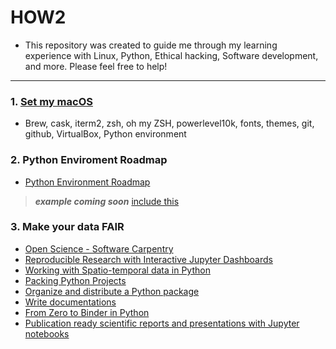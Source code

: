 # HOW2

* This repository was created to guide me through my learning experience with Linux, Python, Ethical hacking, Software development, and more. Please feel free to help!
------------------------------------------------------

### 1. [Set my macOS](https://github.com/fcarvalhopacheco/HOW2/blob/master/1.macos_catalina_setup/myOSsetup.md)

+ Brew, cask, iterm2, zsh, oh my ZSH, powerlevel10k, fonts, themes, git, github, VirtualBox, Python environment

### 2. Python Enviroment Roadmap

+ [Python Environment Roadmap](https://github.com/fcarvalhopacheco/HOW2/blob/master/1.macos_catalina_setup/python_env.pdf)
> ***example coming soon***
> [include this](https://currents.soest.hawaii.edu/ocn_data_analysis/installation.html)
### 3. Make your data FAIR

+ [Open Science - Software Carpentry](https://swcarpentry.github.io/git-novice/10-open/index.html)
+ [Reproducible Research with Interactive Jupyter Dashboards](https://annefou.github.io/jupyter_dashboards/)
+ [Working with Spatio-temporal data in Python](https://annefou.github.io/metos_python/)
+ [Packing Python Projects](https://packaging.python.org/tutorials/packaging-projects/) 
+ [Organize and distribute a Python package](https://nordicesmhub.github.io/deep_python/17-distribute/index.html)
+ [Write documentations](https://coderefinery.github.io/documentation/)
+ [From Zero to Binder in Python](https://github.com/alan-turing-institute/the-turing-way/blob/master/workshops/boost-research-reproducibility-binder/workshop-presentations/zero-to-binder-python.md)
+ [Publication ready scientific reports and presentations with Jupyter notebooks](https://annefou.github.io/jupyter_publish/)


